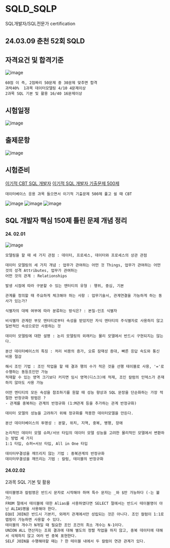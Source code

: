 # SQLD_SQLP
SQL개발자/SQL전문가  certification

## 24.03.09 춘천 52회 SQLD 

## 자격요건 및 합격기준
![image](https://github.com/wonttan/SQLD_SQLP/assets/58906858/cc8e8790-50c4-4efc-926a-7d4272b00a98)
```
60점 이 즉, 2점짜리 50문제 중 30문제 맞추면 합격
과락40%  1과목 데이터모델링 4/10 4문제이상
2과목 SQL 기본 및 활용 16/40 16문제이상
```

## 시험일정
![image](https://github.com/wonttan/SQLD_SQLP/assets/58906858/82367731-d736-46fc-a5ad-af98475bc1b7)

## 출제문항
![image](https://github.com/wonttan/SQLD_SQLP/assets/58906858/fbf5f40e-8648-4fe1-a0c3-b38cb424f510)

## 시험준비
[이기적 CBT SQL 개발자](https://cbt.youngjin.com/exam/index.php?no=73)
[이기적 SQL 개발자 기출문제 500제](https://license.youngjin.com/free_edu/free_edu_mp4.asp?elc_cd=2536&cate_cd=2393)
```
데이터베이스 응용 과목 들으면서 이기적 기출문제 500제 풀고 쉴 때 CBT
```
![image](https://github.com/wonchihyeon/SQLD_SQLP/assets/58906858/d0e5f82d-3df7-44aa-8c6b-29e4dc7ec7b8)
![image](https://github.com/wonchihyeon/SQLD_SQLP/assets/58906858/239539e7-daba-4887-b6aa-abb2b195f450)
![image](https://github.com/wonchihyeon/SQLD_SQLP/assets/58906858/2a753950-e317-4194-b3be-9db85738624a)

## SQL 개발자 핵심 150제 틀린 문제 개념 정리
#### 24. 02.01
![image](https://github.com/wonchihyeon/SQLD_SQLP/assets/58906858/96efc438-7ad1-4d5e-9658-7bf7d41f1c8f)
```
모델링을 할 때 세 가지 관점 : 데이터, 프로세스, 데이터와 프로세스의 상관 관점

데이터 모델링의 세 가지 개념 : 업무가 관여하는 어떤 것 Things, 업무가 관여하는 어떤 것의 성격 Attributes, 업무가 관여하는
어떤 것의 관계 : Relationships

발생 시점에 따라 구분할 수 있는 엔터티의 유형 : 행위, 중심, 기본

관계를 정의할 때 주요하게 체크해야 하는 사항 : 업무기술서, 관계연결을 가능하게 하는 동사가 있는가?

식별자의 대체 여부에 따라 분류하는 방식은? : 본질-인조 식별자

비식별자 관계란 부모 엔터티로부터 속성을 받았지만 자식 엔터티의 주식별자로 사용하지 않고 일반적인 속성으로만 사용하는 것

데이터 모델링에 대한 설명 : 논리 모델링의 외래키는 물리 모델에서 반드시 구현되지는 않는다.

분산 데이터베이스의 특징 : 처리 비용의 증가, 오류 잠재성 증대, 빠른 응답 속도와 통신 비용 절감

해시 조인 기법 : 조인 작업을 할 때 결과 행의 수가 적은 것을 선행 테이블로 사용, '='로 수행하는 동등조인만 가능
적재할 수 있는 영역 크기보다 커지면 임시 영역(디스크)에 적재, 조인 칼럼의 인덱스가 존재하지 않아도 사용 가능

어떤 엔티티의 모든 속성을 참조하기를 원할 때 성능 향상과 SQL 문장을 단순화하는 가장 적절한 반정규화 방법은 ?
- 관계를 중복하는 관계의 반정규화 (1:M관계 등을 추가하는 관계 반정규화)

데이터 모델의 성능을 고려하기 위해 정규화를 적용한 데이터모델을 만든다.

분산 데이터베이스의 투명성 : 분할, 위치, 지역, 중복, 병행, 장애

논리적인 데이터 모델 슈퍼/서브 타입의 데이터 모델 성능을 고려한 물리적인 모델에서 변환하는 방법 세 가지
1:1 타입, 슈퍼+서브 타입, All in One 타입

데이터무결성을 깨뜨리지 않는 기법 : 중복관계의 반정규화
데이터무결성을 깨뜨리는 기법 : 칼럼, 테이블의 반정규화
```
#### 24.02.02
2과목 SQL 기본 및 활용
```
테이블명과 칼럼명은 반드시 문자로 시작해야 하며 특수 문자는 _와 $만 가능하다 (-는 불가)
FROM 절에서 테이블에 대한 Alias를 사용하였다면 SELECT 절에서는 반드시 테이블명이 아닌 ALIAS명을 사용해야 한다.
EQUI JOIN은 반드시 기본키, 외래키 관계에서만 성립되는 것은 아니다. 조인 컬럼이 1:1로 맵핑이 가능하면 사용할 수 있다.
테이블의 개수가 N개일 때 필요한 조인 조건의 최소 개수는 N-1이다.
UNION ALL 연산자는 조회 결과에 대해 별도의 정렬 작업을 하지 않고, 중복 데이터에 대해서 삭제하지 않고 여러 번 중복 표현한다.
SELF JOIN을 수행해야할 때는 ? 한 테이블 내에서 두 칼럼이 연관 관계가 있다.





```
